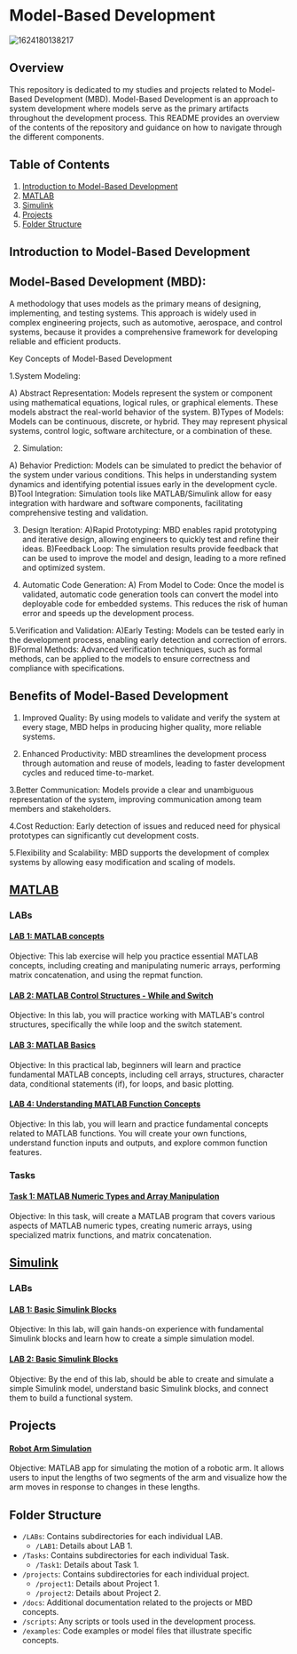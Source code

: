 # Model-Based Development
 
![1624180138217](https://github.com/moezzelrgal/Model_Based_Development/assets/101054811/8b9b96ac-0259-468a-8f0a-ed8c70120bdb)
 
 
## Overview
 
This repository is dedicated to my studies and projects related to Model-Based Development (MBD). Model-Based Development is an approach to system development where models serve as the primary artifacts throughout the development process. This README provides an overview of the contents of the repository and guidance on how to navigate through the different components.
 
## Table of Contents
 
1. [Introduction to Model-Based Development](#introduction-to-model-based-development)
2. [MATLAB](#MATLAB)
3. [Simulink](#Simulink)
4. [Projects](#projects)
5. [Folder Structure](#folder-structure)

 
## Introduction to Model-Based Development
 
## Model-Based Development (MBD):
A methodology that uses models as the primary means of designing, implementing, and testing systems. This approach is widely used in complex engineering projects, such as automotive, aerospace, and control systems, because it provides a comprehensive framework for developing reliable and efficient products.

Key Concepts of Model-Based Development

1.System Modeling:

   A) Abstract Representation: Models represent the system or component using mathematical equations, logical rules, or graphical elements. These models abstract the real-world behavior of the system.
   B)Types of Models: Models can be continuous, discrete, or hybrid. They may represent physical systems, control logic, software architecture, or a combination of these.

2. Simulation:

A) Behavior Prediction: Models can be simulated to predict the behavior of the system under various conditions. This helps in understanding system dynamics and identifying potential issues early in the development cycle.
   B)Tool Integration: Simulation tools like MATLAB/Simulink allow for easy integration with hardware and software components, facilitating comprehensive testing and validation.  

3. Design Iteration:
   A)Rapid Prototyping: MBD enables rapid prototyping and iterative design, allowing engineers to quickly test and refine their ideas.
   B)Feedback Loop: The simulation results provide feedback that can be used to improve the model and design, leading to a more refined and optimized system.

5. Automatic Code Generation:
   A) From Model to Code: Once the model is validated, automatic code generation tools can convert the model into deployable code for embedded systems. This reduces the risk of human error and speeds up the development process.

5.Verification and Validation:
  A)Early Testing: Models can be tested early in the development process, enabling early detection and correction of errors.
  B)Formal Methods: Advanced verification techniques, such as formal methods, can be applied to the models to ensure correctness and compliance with specifications.


## Benefits of Model-Based Development
1. Improved Quality:
By using models to validate and verify the system at every stage, MBD helps in producing higher quality, more reliable systems.

2. Enhanced Productivity:
MBD streamlines the development process through automation and reuse of models, leading to faster development cycles and reduced time-to-market.

3.Better Communication:
Models provide a clear and unambiguous representation of the system, improving communication among team members and stakeholders.

4.Cost Reduction:
Early detection of issues and reduced need for physical prototypes can significantly cut development costs.

5.Flexibility and Scalability:
MBD supports the development of complex systems by allowing easy modification and scaling of models.
 
## [MATLAB](MATLAB)
 
### LABs
 
#### [LAB 1: MATLAB concepts ](MATLAB/LABs/LAB1.m)
 
Objective: This lab exercise will help you practice essential MATLAB concepts, including
creating and manipulating numeric arrays, performing matrix concatenation, and using the
repmat function.
 
#### [LAB 2: MATLAB Control Structures - While and Switch ](MATLAB/LABs/LAB2.m)
 
Objective: In this lab, you will practice working with MATLAB's control structures, specifically the while loop and the switch statement.
 
#### [LAB 3: MATLAB Basics ](MATLAB/LABs/LAB3.m)
 
Objective: In this practical lab, beginners will learn and practice fundamental MATLAB concepts, including cell arrays, structures, character data, conditional statements (if), for loops, and basic plotting.
 
#### [LAB 4: Understanding MATLAB Function Concepts ](MATLAB/LABs/LAB4.m)
 
Objective: In this lab, you will learn and practice fundamental concepts related to MATLAB functions. You will create your own functions, understand function inputs and outputs, and explore common function features.
 
 
### Tasks
 
#### [Task 1: MATLAB Numeric Types and Array Manipulation](MATLAB/Tasks/Task_1.m)
 
Objective: In this task,  will create a MATLAB program that covers various aspects of MATLAB numeric types, creating numeric arrays, using specialized matrix functions, and matrix concatenation.
 
## [Simulink](Simulink)
 
### LABs
 
#### [LAB 1: Basic Simulink Blocks ](Simulink/LAB1)
 
Objective: In this lab,  will gain hands-on experience with fundamental Simulink blocks and learn how to create a simple simulation model.
 
#### [LAB 2: Basic Simulink Blocks ](Simulink/LAB2)
 
Objective: By the end of this lab, should be able to create and simulate a simple Simulink model, understand basic Simulink blocks, and connect them to build a functional system.
 
 
## Projects
 
#### [Robot Arm Simulation ](Pojects/Robot_Arm_Simulation)
 
Objective: MATLAB app for simulating the motion of a robotic arm. It allows users to input the lengths of two segments of the arm and visualize how the arm moves in response to changes in these lengths.
 
 
## Folder Structure
- `/LABs`: Contains subdirectories for each individual LAB.
  - `/LAB1`: Details about LAB 1.
- `/Tasks`: Contains subdirectories for each individual Task.
  - `/Task1`: Details about Task 1.
- `/projects`: Contains subdirectories for each individual project.
  - `/project1`: Details about Project 1.
  - `/project2`: Details about Project 2.
- `/docs`: Additional documentation related to the projects or MBD concepts.
- `/scripts`: Any scripts or tools used in the development process.
- `/examples`: Code examples or model files that illustrate specific concepts.
